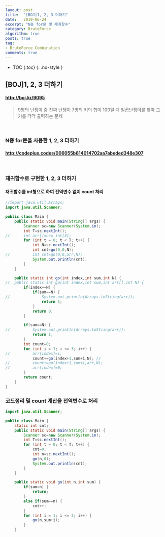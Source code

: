 ```yaml
---
layout: post
title:  "[BOJ]1, 2, 3 더하기"
date:   2019-06-24
excerpt: "N중 for문 및 재귀함수"
category: BruteForce
algorithm: true
posts: true
tag:
- BruteForce Combination
comments: true
---
```

* TOC
{:toc}
{: .no-style }


## [BOJ]1, 2, 3 더하기
#### http://boj.kr/9095
> 9명의 난쟁이 중 진짜 난쟁이 7명의 키의 합이 100일 때
일곱난쟁이를 찾아 그 키를 각각 출력하는 문제

<br>

### N중 for문을 사용한 1, 2, 3 더하기
#### http://codeplus.codes/006055b814014702aa7abeded348e307
<br>

### 재귀함수로 구현한 1, 2, 3 더하기
#### 재귀함수를 int형으로 하여 전역변수 없이 count 처리
~~~ java
//import java.util.Arrays;
import java.util.Scanner;

public class Main {
	public static void main(String[] args) {
		Scanner sc=new Scanner(System.in);
		int T=sc.nextInt();
//		int arr[]=new int[3];
		for (int t = 0; t < T; t++) {
			int N=sc.nextInt();
			int cnt=go(0,0,N);
//			int cnt=go(0,0,arr,N);
			System.out.println(cnt);
		}
	}

	public static int go(int index,int sum,int N) {
//	public static int go(int index,int sum,int arr[],int N) {
		if(index==N) {
			if(sum==N) {
//				System.out.println(Arrays.toString(arr));
				return 1;
			}
			return 0;
		}

		if(sum==N) {
//			System.out.println(Arrays.toString(arr));
			return 1;
		}
		int count=0;
		for (int i = 1; i <= 3; i++) {
//			arr[index]=i;
			count+=go(index+1,sum+i,N);	//
//			count+=go(index+1,sum+i,arr,N);
//			arr[index]=0;
		}
		return count;
	}
}
~~~

### 코드정리 및 count 계산을 전역변수로 처리
~~~ java
import java.util.Scanner;

public class Main {
	static int cnt;
	public static void main(String[] args) {
		Scanner sc=new Scanner(System.in);
		int T=sc.nextInt();
		for (int t = 0; t < T; t++) {
			cnt=0;
			int n=sc.nextInt();
			go(n,0);
			System.out.println(cnt);
		}		
	}

	public static void go(int n,int sum) {
		if(sum>n) {
			return;
		}
		else if(sum==n) {
			cnt++;
		}
		for (int i = 1; i <= 3; i++) {
			go(n,sum+i);			
		}
	}

~~~

